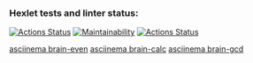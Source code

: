 ### Hexlet tests and linter status:
[![Actions Status](https://github.com/Kemononya/frontend-project-lvl1/workflows/hexlet-check/badge.svg)](https://github.com/Kemononya/frontend-project-lvl1/actions)
[![Maintainability](https://api.codeclimate.com/v1/badges/5f94dc737dfa5214500b/maintainability)](https://codeclimate.com/github/Kemononya/frontend-project-lvl1/maintainability)
[![Actions Status](https://github.com/Kemononya/frontend-project-lvl1/workflows/eslint-test/badge.svg)](https://github.com/Kemononya/frontend-project-lvl1/actions)

[asciinema brain-even](https://asciinema.org/a/498633)
[asciinema brain-calc](https://asciinema.org/a/zveJEhXSyXHTMY5ispDiATDgP)
[asciinema brain-gcd](https://asciinema.org/a/4gvxH7iVE3JG8MxxGDyd8PVzZ)
